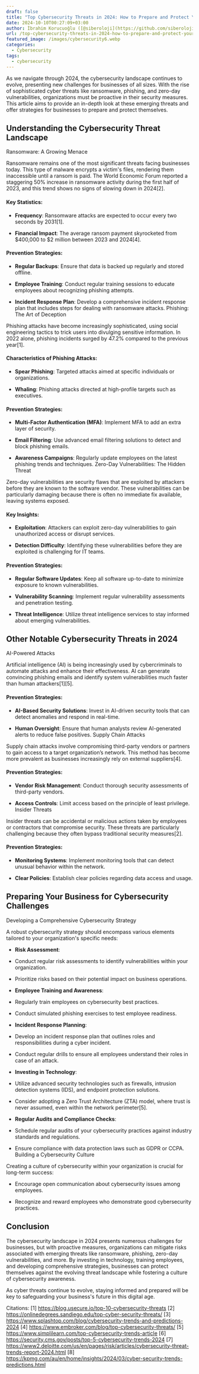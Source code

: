 ```yaml
---
draft: false
title: "Top Cybersecurity Threats in 2024: How to Prepare and Protect Your Business"
date: 2024-10-10T00:27:09+03:00
author: İbrahim Korucuoğlu ([@siberoloji](https://github.com/siberoloji))
url: /top-cybersecurity-threats-in-2024-how-to-prepare-and-protect-your-business/
featured_image: /images/cybersecurity6.webp
categories:
  - Cybersecurity
tags:
  - cybersecurity
---
```



As we navigate through 2024, the cybersecurity landscape continues to evolve, presenting new challenges for businesses of all sizes. With the rise of sophisticated cyber threats like ransomware, phishing, and zero-day vulnerabilities, organizations must be proactive in their security measures. This article aims to provide an in-depth look at these emerging threats and offer strategies for businesses to prepare and protect themselves.



## Understanding the Cybersecurity Threat Landscape



Ransomware: A Growing Menace



Ransomware remains one of the most significant threats facing businesses today. This type of malware encrypts a victim's files, rendering them inaccessible until a ransom is paid. The World Economic Forum reported a staggering 50% increase in ransomware activity during the first half of 2023, and this trend shows no signs of slowing down in 2024[2].


#### Key Statistics:


* **Frequency**: Ransomware attacks are expected to occur every two seconds by 2031[1].

* **Financial Impact**: The average ransom payment skyrocketed from $400,000 to $2 million between 2023 and 2024[4].



#### Prevention Strategies:


* **Regular Backups**: Ensure that data is backed up regularly and stored offline.

* **Employee Training**: Conduct regular training sessions to educate employees about recognizing phishing attempts.

* **Incident Response Plan**: Develop a comprehensive incident response plan that includes steps for dealing with ransomware attacks.
Phishing: The Art of Deception



Phishing attacks have become increasingly sophisticated, using social engineering tactics to trick users into divulging sensitive information. In 2022 alone, phishing incidents surged by 47.2% compared to the previous year[1].


#### Characteristics of Phishing Attacks:


* **Spear Phishing**: Targeted attacks aimed at specific individuals or organizations.

* **Whaling**: Phishing attacks directed at high-profile targets such as executives.



#### Prevention Strategies:


* **Multi-Factor Authentication (MFA)**: Implement MFA to add an extra layer of security.

* **Email Filtering**: Use advanced email filtering solutions to detect and block phishing emails.

* **Awareness Campaigns**: Regularly update employees on the latest phishing trends and techniques.
Zero-Day Vulnerabilities: The Hidden Threat



Zero-day vulnerabilities are security flaws that are exploited by attackers before they are known to the software vendor. These vulnerabilities can be particularly damaging because there is often no immediate fix available, leaving systems exposed.


#### Key Insights:


* **Exploitation**: Attackers can exploit zero-day vulnerabilities to gain unauthorized access or disrupt services.

* **Detection Difficulty**: Identifying these vulnerabilities before they are exploited is challenging for IT teams.



#### Prevention Strategies:


* **Regular Software Updates**: Keep all software up-to-date to minimize exposure to known vulnerabilities.

* **Vulnerability Scanning**: Implement regular vulnerability assessments and penetration testing.

* **Threat Intelligence**: Utilize threat intelligence services to stay informed about emerging vulnerabilities.
## Other Notable Cybersecurity Threats in 2024



AI-Powered Attacks



Artificial intelligence (AI) is being increasingly used by cybercriminals to automate attacks and enhance their effectiveness. AI can generate convincing phishing emails and identify system vulnerabilities much faster than human attackers[1][5].


#### Prevention Strategies:


* **AI-Based Security Solutions**: Invest in AI-driven security tools that can detect anomalies and respond in real-time.

* **Human Oversight**: Ensure that human analysts review AI-generated alerts to reduce false positives.
Supply Chain Attacks



Supply chain attacks involve compromising third-party vendors or partners to gain access to a target organization’s network. This method has become more prevalent as businesses increasingly rely on external suppliers[4].


#### Prevention Strategies:


* **Vendor Risk Management**: Conduct thorough security assessments of third-party vendors.

* **Access Controls**: Limit access based on the principle of least privilege.
Insider Threats



Insider threats can be accidental or malicious actions taken by employees or contractors that compromise security. These threats are particularly challenging because they often bypass traditional security measures[2].


#### Prevention Strategies:


* **Monitoring Systems**: Implement monitoring tools that can detect unusual behavior within the network.

* **Clear Policies**: Establish clear policies regarding data access and usage.
## Preparing Your Business for Cybersecurity Challenges



Developing a Comprehensive Cybersecurity Strategy



A robust cybersecurity strategy should encompass various elements tailored to your organization's specific needs:


* **Risk Assessment**:



* Conduct regular risk assessments to identify vulnerabilities within your organization.

* Prioritize risks based on their potential impact on business operations.



* **Employee Training and Awareness**:



* Regularly train employees on cybersecurity best practices.

* Conduct simulated phishing exercises to test employee readiness.



* **Incident Response Planning**:



* Develop an incident response plan that outlines roles and responsibilities during a cyber incident.

* Conduct regular drills to ensure all employees understand their roles in case of an attack.



* **Investing in Technology**:



* Utilize advanced security technologies such as firewalls, intrusion detection systems (IDS), and endpoint protection solutions.

* Consider adopting a Zero Trust Architecture (ZTA) model, where trust is never assumed, even within the network perimeter[5].



* **Regular Audits and Compliance Checks**:



* Schedule regular audits of your cybersecurity practices against industry standards and regulations.

* Ensure compliance with data protection laws such as GDPR or CCPA.
Building a Cybersecurity Culture



Creating a culture of cybersecurity within your organization is crucial for long-term success:


* Encourage open communication about cybersecurity issues among employees.

* Recognize and reward employees who demonstrate good cybersecurity practices.
## Conclusion



The cybersecurity landscape in 2024 presents numerous challenges for businesses, but with proactive measures, organizations can mitigate risks associated with emerging threats like ransomware, phishing, zero-day vulnerabilities, and more. By investing in technology, training employees, and developing comprehensive strategies, businesses can protect themselves against the evolving threat landscape while fostering a culture of cybersecurity awareness.



As cyber threats continue to evolve, staying informed and prepared will be key to safeguarding your business's future in this digital age.



Citations: [1] https://blog.usecure.io/top-10-cybersecurity-threats [2] https://onlinedegrees.sandiego.edu/top-cyber-security-threats/ [3] https://www.splashtop.com/blog/cybersecurity-trends-and-predictions-2024 [4] https://www.embroker.com/blog/top-cybersecurity-threats/ [5] https://www.simplilearn.com/top-cybersecurity-trends-article [6] https://security.cms.gov/posts/top-5-cybersecurity-trends-2024 [7] https://www2.deloitte.com/us/en/pages/risk/articles/cybersecurity-threat-trends-report-2024.html [8] https://kpmg.com/au/en/home/insights/2024/03/cyber-security-trends-predictions.html
